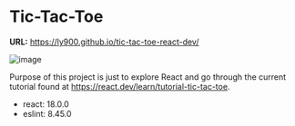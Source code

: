 # Tic-Tac-Toe

**URL:** https://ly900.github.io/tic-tac-toe-react-dev/

![image](https://github.com/Ly900/tic-tac-toe-react-dev/assets/12722650/6cdae7d9-7639-4ee2-bf2c-bd0a6f70a723)

Purpose of this project is just to explore React and go through the current tutorial found at https://react.dev/learn/tutorial-tic-tac-toe.

- react: 18.0.0
- eslint: 8.45.0
